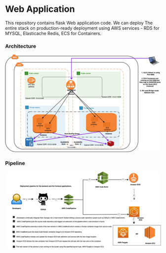 # Web Application

This repository contains flask Web application code. We can deploy The entire stack on production-ready deployment using AWS services -  RDS for MYSQL, Elasticache Redis, ECS for Containers.


### Architecture
![Architecture](https://github.com/navojha/CICD-FlaskApp/blob/master/Screenshots/production-ready_deployment.jpg?raw=true)


    



### Pipeline
![Architecture](https://github.com/navojha/CICD-FlaskApp/blob/master/Screenshots/Pipeline.jpg?raw=true)
